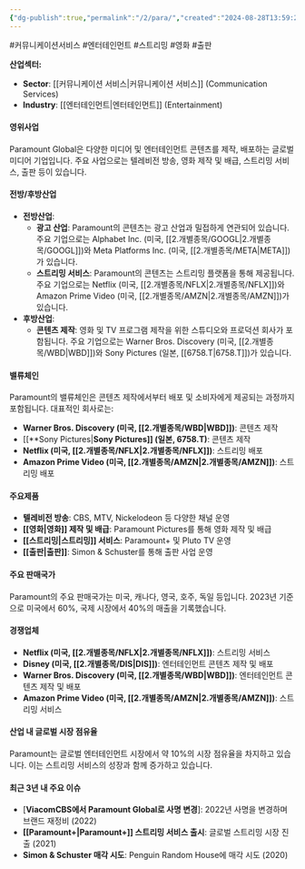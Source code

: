 ```yaml
---
{"dg-publish":true,"permalink":"/2/para/","created":"2024-08-28T13:59:27.492+09:00","updated":"2025-07-29T21:37:05.039+09:00"}
---
```


#커뮤니케이션서비스 #엔터테인먼트 #스트리밍 #영화 #출판



**산업섹터:**

- **Sector**: [[커뮤니케이션 서비스\|커뮤니케이션 서비스]] (Communication Services)
- **Industry**: [[엔터테인먼트\|엔터테인먼트]] (Entertainment)

#### 영위사업

Paramount Global은 다양한 미디어 및 엔터테인먼트 콘텐츠를 제작, 배포하는 글로벌 미디어 기업입니다. 주요 사업으로는 텔레비전 방송, 영화 제작 및 배급, 스트리밍 서비스, 출판 등이 있습니다.

#### 전방/후방산업

- **전방산업**:
    - **광고 산업**: Paramount의 콘텐츠는 광고 산업과 밀접하게 연관되어 있습니다. 주요 기업으로는 Alphabet Inc. (미국, [[2.개별종목/GOOGL\|2.개별종목/GOOGL]])와 Meta Platforms Inc. (미국, [[2.개별종목/META\|META]])가 있습니다.
    - **스트리밍 서비스**: Paramount의 콘텐츠는 스트리밍 플랫폼을 통해 제공됩니다. 주요 기업으로는 Netflix (미국, [[2.개별종목/NFLX\|2.개별종목/NFLX]])와 Amazon Prime Video (미국, [[2.개별종목/AMZN\|2.개별종목/AMZN]])가 있습니다.
- **후방산업**:
    - **콘텐츠 제작**: 영화 및 TV 프로그램 제작을 위한 스튜디오와 프로덕션 회사가 포함됩니다. 주요 기업으로는 Warner Bros. Discovery (미국, [[2.개별종목/WBD\|WBD]])와 Sony Pictures (일본, [[6758.T\|6758.T]])가 있습니다.

#### 밸류체인

Paramount의 밸류체인은 콘텐츠 제작에서부터 배포 및 소비자에게 제공되는 과정까지 포함됩니다. 대표적인 회사로는:

- **Warner Bros. Discovery (미국, [[2.개별종목/WBD\|WBD]])**: 콘텐츠 제작
- [[**Sony Pictures\|**Sony Pictures]] (일본, 6758.T)**: 콘텐츠 제작
- **Netflix (미국, [[2.개별종목/NFLX\|2.개별종목/NFLX]])**: 스트리밍 배포
- **Amazon Prime Video (미국, [[2.개별종목/AMZN\|2.개별종목/AMZN]])**: 스트리밍 배포

#### 주요제품

- **텔레비전 방송**: CBS, MTV, Nickelodeon 등 다양한 채널 운영
- **[[영화\|영화]] 제작 및 배급**: Paramount Pictures를 통해 영화 제작 및 배급
- **[[스트리밍\|스트리밍]] 서비스**: Paramount+ 및 Pluto TV 운영
- **[[출판\|출판]]**: Simon & Schuster를 통해 출판 사업 운영

#### 주요 판매국가

Paramount의 주요 판매국가는 미국, 캐나다, 영국, 호주, 독일 등입니다. 2023년 기준으로 미국에서 60%, 국제 시장에서 40%의 매출을 기록했습니다.

#### 경쟁업체

- **Netflix (미국, [[2.개별종목/NFLX\|2.개별종목/NFLX]])**: 스트리밍 서비스
- **Disney (미국, [[2.개별종목/DIS\|DIS]])**: 엔터테인먼트 콘텐츠 제작 및 배포
- **Warner Bros. Discovery (미국, [[2.개별종목/WBD\|WBD]])**: 엔터테인먼트 콘텐츠 제작 및 배포
- **Amazon Prime Video (미국, [[2.개별종목/AMZN\|2.개별종목/AMZN]])**: 스트리밍 서비스

#### 산업 내 글로벌 시장 점유율

Paramount는 글로벌 엔터테인먼트 시장에서 약 10%의 시장 점유율을 차지하고 있습니다. 이는 스트리밍 서비스의 성장과 함께 증가하고 있습니다.

#### 최근 3년 내 주요 이슈

- [**ViacomCBS에서 Paramount Global로 사명 변경**]: 2022년 사명을 변경하며 브랜드 재정비 (2022)
- **[[Paramount+\|Paramount+]] 스트리밍 서비스 출시**: 글로벌 스트리밍 시장 진출 (2021)
- **Simon & Schuster 매각 시도**: Penguin Random House에 매각 시도 (2020)